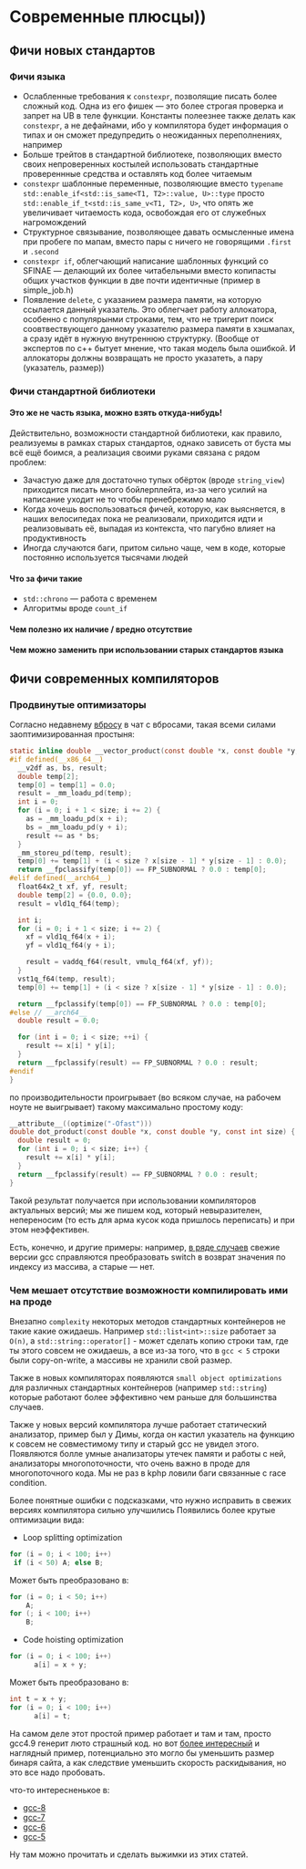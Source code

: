 # Современные плюсцы))
## Фичи новых стандартов
### Фичи языка
- Ослабленные требования к `constexpr`, позволящие писать более сложный код. Одна из его фишек — это более строгая проверка и запрет на UB в теле функции. Константы полеезнее также делать как `constexpr`, а не дефайнами, ибо у компилятора будет  информация о типах и он сможет предупредить о неожиданных переполнениях, например
- Больше трейтов в стандартной библиотеке, позволяющих вместо своих непроверенных костылей использовать стандартные провереннные средства и оставлять код более читаемым
- `constexpr` шаблонные переменные, позволяющие вместо `typename std::enable_if<std::is_same<T1, T2>::value, U>::type` просто `std::enable_if_t<std::is_same_v<T1, T2>, U>`, что опять же увеличивает читаемость кода, освобождая его от служебных нагромождений
- Структурное связывание, позволяющее давать осмысленные имена при пробеге по мапам, вместо пары с ничего не говорящими `.first` и `.second`
- `constexpr if`, облегчающий написание шаблонных функций со SFINAE — делающий их более читабельными вместо копипасты общих участков функции в две почти идентичные (пример в simple_job.h)
- Появление `delete`, с указанием размера памяти, на которую ссылается данный указатель. Это облегчает работу аллокатора, особенно с популярынми строками, тем, что не тригерит поиск соовтвествующего данному указателю размера памяти в хэшмапах, а сразу идёт в нужную внутреннюю структурку. (Вообще от экспертов по с++ бытует мнение, что такая модель была ошибкой. И аллокаторы должны возвращать не просто указатеть, а пару (указатель, размер))

### Фичи стандартной библиотеки
#### Это же не часть языка, можно взять откуда-нибудь!
Действительно, возможности стандартной библиотеки, как правило, реализуемы в рамках старых стандартов,
однако зависеть от буста мы всё ещё боимся, а реализация своими руками связана с рядом проблем:
- Зачастую даже для достаточно тупых обёрток (вроде `string_view`) приходится писать много бойлерплейта,
из-за чего усилий на написание уходит не то чтобы пренебрежимо мало
- Когда хочешь воспользоваться фичей, которую, как выясняется, в наших велосипедах пока не реализовали,
приходится идти и реализовывать её, выпадая из контекста, что пагубно влияет на продуктивность
- Иногда случаются баги, притом сильно чаще, чем в коде, которые постоянно используется тысячами людей
#### Что за фичи такие
- `std::chrono` — работа с временем
- Алгоритмы вроде `count_if`
#### Чем полезно их наличие / вредно отсутствие
#### Чем можно заменить при использовании старых стандартов языка
## Фичи современных компиляторов
### Продвинутые оптимизаторы
Согласно недавнему [вбросу](https://pastebin.mvk.com/JcXho1wlVw8wLEx9LAkGbJK1fuj6gaScOMNG4nzTToGL05vlpDPi4TiDZFMjDgqRAYPhhcIqWqrDDkrN.hs) в чат с вбросами, такая всеми силами заоптимизированная простыня:
```c
static inline double __vector_product(const double *x, const double *y, const int size) {
#if defined(__x86_64__)
  __v2df as, bs, result;
  double temp[2];
  temp[0] = temp[1] = 0.0;
  result = _mm_loadu_pd(temp);
  int i = 0;
  for (i = 0; i + 1 < size; i += 2) {
    as = _mm_loadu_pd(x + i);
    bs = _mm_loadu_pd(y + i);
    result += as * bs;
  }
  _mm_storeu_pd(temp, result);
  temp[0] += temp[1] + (i < size ? x[size - 1] * y[size - 1] : 0.0);
  return __fpclassify(temp[0]) == FP_SUBNORMAL ? 0.0 : temp[0];
#elif defined(__arch64__)
  float64x2_t xf, yf, result;
  double temp[2] = {0.0, 0.0};
  result = vld1q_f64(temp);

  int i;
  for (i = 0; i + 1 < size; i += 2) {
    xf = vld1q_f64(x + i);
    yf = vld1q_f64(y + i);

    result = vaddq_f64(result, vmulq_f64(xf, yf));
  }
  vst1q_f64(temp, result);
  temp[0] += temp[1] + (i < size ? x[size - 1] * y[size - 1] : 0.0);

  return __fpclassify(temp[0]) == FP_SUBNORMAL ? 0.0 : temp[0];
#else // __arch64__
  double result = 0.0;

  for (int i = 0; i < size; ++i) {
    result += x[i] * y[i];
  }
  return __fpclassify(result) == FP_SUBNORMAL ? 0.0 : result;
#endif
}
```
по производительности проигрывает (во всяком случае, на рабочем ноуте не выигрывает) такому максимально простому коду:
```c
__attribute__((optimize("-Ofast")))
double dot_product(const double *x, const double *y, const int size) {
  double result = 0;
  for (int i = 0; i < size; i++) {
    result += x[i] * y[i];
  }
  return __fpclassify(result) == FP_SUBNORMAL ? 0.0 : result;
}
```
Такой результат получается при использовании компиляторов актуальных версий; мы же пишем код, который невыразителен, непереносим (то есть для арма кусок кода пришлось переписать) и при этом неэффективен.

Есть, конечно, и другие примеры: например, [в ряде случаев](https://godbolt.org/z/G-I6_2) свежие версии gcc
справляются преобразовать switch в возврат значения по индексу из массива, а старые — нет.
### Чем мешает отсутствие возможности компилировать ими на проде

Внезапно `complexity` некоторых методов стандартных контейнеров не такие какие ожидаешь.
Например `std::list<int>::size` работает за `O(n)`, а `std::string::operator[]` - 
может сделать копию строки там, где ты этого совсем не ожидаешь, а все из-за того,
что в `gcc < 5` строки были copy-on-write, а массивы не хранили свой размер.

Также в новых компиляторах появляются `small object optimizations` для различных стандартных
контейнеров (например `std::string`) которые работают более эффективно чем раньше для большинства
случаев.

Также у новых версий компилятора лучше работает статический анализатор, пример был
у Димы, когда он кастил указатель на функцию к совсем не совместимому типу и старый
gcc не увидел этого. Появляются болле умные анализаторы утечек памяти и работы с ней,
анализаторы многопоточности, что очень важно в проде для многопоточного кода. Мы не раз в
kphp ловили баги связанные с race condition. 

Более понятные ошибки с подсказками, что нужно исправить в свежих версиях компилятора сильно улучшились
Появились более крутые оптимизации вида:
- Loop splitting optimization
```c++
for (i = 0; i < 100; i++)
 if (i < 50) A; else B;
```
Может быть преобразовано в:
```c++
for (i = 0; i < 50; i++)
    A; 
for (; i < 100; i++) 
    B;
```

- Code hoisting optimization
```c++
for (i = 0; i < 100; i++)
      a[i] = x + y;
```
Может быть преобразовано в:
```c++
int t = x + y;
for (i = 0; i < 100; i++)
      a[i] = t;
```
На самом деле этот простой пример работает и там и там, просто gcc4.9 генерит люто страшный код.
но вот [более интересный](https://godbolt.org/z/H2-lEb) и наглядный пример, потенциально это могло бы уменьшить размер
бинаря сайта, а как следствие уменьшить скорость раскидывания, но это все надо пробовать.


что-то интересненькое в:
- [gcc-8](https://clearlinux.org/blogs/gnu-compiler-collection-8-gcc-8-transitioning-new-compiler)
- [gcc-7](https://clearlinux.org/blogs/gcc-7-importance-cutting-edge-compiler)
- [gcc-6](https://www.gnu.org/software/gcc/gcc-6/changes.html)
- [gcc-5](https://www.gnu.org/software/gcc/gcc-5/changes.html)

Ну там можно прочитать и сделать выжимки из этих статей.
